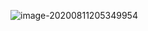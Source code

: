![image-20200811205349954](C:\Users\邱添\AppData\Roaming\Typora\typora-user-images\image-20200811205349954.png)



